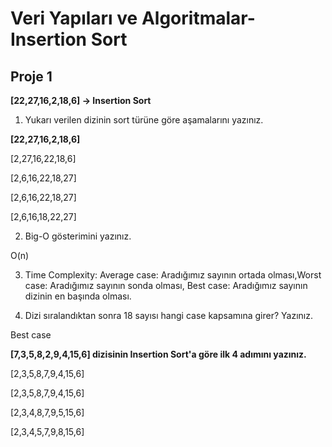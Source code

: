 # Veri Yapıları ve Algoritmalar-Insertion Sort

## Proje 1

**[22,27,16,2,18,6] -> Insertion Sort**

1.    Yukarı verilen dizinin sort türüne göre aşamalarını yazınız.

**[22,27,16,2,18,6]** 

[2,27,16,22,18,6]

[2,6,16,22,18,27]

[2,6,16,22,18,27]

[2,6,16,18,22,27]

2.    Big-O gösterimini yazınız.

O(n)

3.    Time Complexity: Average case: Aradığımız sayının ortada olması,Worst case: Aradığımız sayının sonda olması, Best case: Aradığımız sayının dizinin en başında olması.

4.    Dizi sıralandıktan sonra 18 sayısı hangi case kapsamına girer? Yazınız.

Best case

**[7,3,5,8,2,9,4,15,6] dizisinin Insertion Sort'a göre ilk 4 adımını yazınız.**

[2,3,5,8,7,9,4,15,6]

[2,3,5,8,7,9,4,15,6]

[2,3,4,8,7,9,5,15,6]

[2,3,4,5,7,9,8,15,6]
